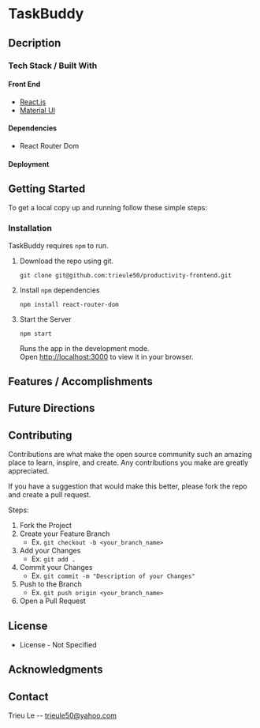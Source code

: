 # TaskBuddy

## Decription

### Tech Stack / Built With

#### Front End
- [React.js](https://reactjs.org/)
- [Material UI](https://mui.com/material-ui/)

#### Dependencies
- React Router Dom 

#### Deployment

## Getting Started
To get a local copy up and running follow these simple steps:

### Installation

TaskBuddy requires `npm` to run.

1. Download the repo using git.
    ```
    git clone git@github.com:trieule50/productivity-frontend.git
    ```
2. Install `npm` dependencies
    ```
    npm install react-router-dom
    ```
3. Start the Server
    ```
    npm start
    ```
    Runs the app in the development mode.\
    Open [http://localhost:3000](http://localhost:3000) to view it in your browser.

## Features / Accomplishments

## Future Directions

## Contributing
Contributions are what make the open source community such an amazing place to learn, inspire, and create. Any contributions you make are greatly appreciated.

If you have a suggestion that would make this better, please fork the repo and create a pull request. 

Steps: 
1. Fork the Project
2. Create your Feature Branch
    - Ex. `git checkout -b <your_branch_name>`
3. Add your Changes
    - Ex. `git add .`
4. Commit your Changes
    - Ex. `git commit -m "Description of your Changes"`
5. Push to the Branch
    - Ex. `git push origin <your_branch_name>`
6. Open a Pull Request


## License
- License - Not Specified

## Acknowledgments

## Contact

Trieu Le -- trieule50@yahoo.com
